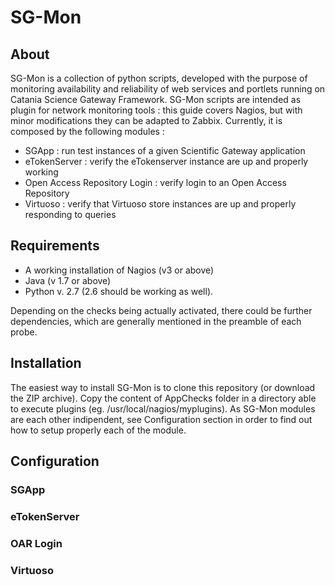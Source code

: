 # SG-Mon
## About

SG-Mon is a collection of python scripts, developed with the purpose of
monitoring availability and reliability of web services and portlets
running on Catania Science Gateway Framework. 
SG-Mon scripts are intended as plugin for network monitoring tools :
this guide covers Nagios, but with minor modifications they can be adapted to Zabbix.
Currently, it is composed by the following modules : 

- SGApp : run test instances of a given Scientific Gateway application
- eTokenServer : verify the eTokenserver instance are up and properly working 
- Open Access Repository Login : verify login to an Open Access Repository
- Virtuoso : verify that Virtuoso store instances are up and properly responding to queries


## Requirements

* A working installation of Nagios (v3 or above)
* Java (v 1.7 or above) 
* Python v. 2.7 (2.6 should be working as well).

Depending on the checks being actually activated, there could be
further dependencies, which are generally mentioned in the preamble of each probe. 

## Installation

The easiest way to install SG-Mon is to clone this repository (or
download the ZIP archive). Copy the content of AppChecks folder in a
directory able to execute plugins
(eg. /usr/local/nagios/myplugins). As SG-Mon modules are each other
indipendent, see Configuration section in order to find out how to
setup properly each of the module.  
  
## Configuration

### SGApp
### eTokenServer
### OAR Login
### Virtuoso



